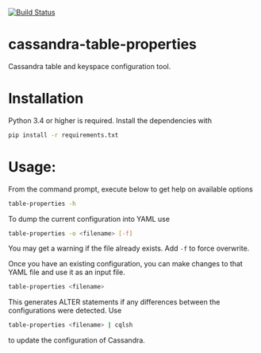 [![Build Status](https://travis-ci.com/hknustwmf/cassandra-table-properties.svg?branch=master)](https://travis-ci.com/hknustwmf/cassandra-table-properties)

# cassandra-table-properties

Cassandra table and keyspace configuration tool.

# Installation

Python 3.4 or higher is required. Install the dependencies with

```bash
pip install -r requirements.txt
```

# Usage:

From the command prompt, execute below to get help on available options

```bash
table-properties -h
```

To dump the current configuration into YAML use

```bash
table-properties -o <filename> [-f]
```

You may get a warning if the file already exists. Add `-f` to force overwrite.

Once you have an existing configuration, you can make changes to that YAML file and use it as an input file.

```bash
table-properties <filename>
```

This generates ALTER statements if any differences between the configurations were detected. Use

```bash
table-properties <filename> | cqlsh
```

to update the configuration of Cassandra.

